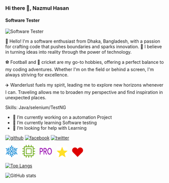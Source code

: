 ### Hi there 👋, Nazmul Hasan
#### Software Tester
![Software Tester](https://pbs.twimg.com/profile_banners/728639484502417410/1715800970/1500x500)

👋 Hello! I'm a software enthusiast from Dhaka, Bangladesh, with a passion for crafting code that pushes boundaries and sparks innovation. 🌟 I believe in turning ideas into reality through the power of technology.

⚽ Football and 🏏 cricket are my go-to hobbies, offering a perfect balance to my coding adventures. Whether I'm on the field or behind a screen, I'm always striving for excellence.

✈️ Wanderlust fuels my spirit, leading me to explore new horizons whenever I can. Traveling allows me to broaden my perspective and find inspiration in unexpected places.

Skills: Java/selenium/TestNG

- 🔭 I’m currently working on a automation Project 
- 🌱 I’m currently learning Software testing 
- 🤔 I’m looking for help with Learning 


[<img src='https://cdn.jsdelivr.net/npm/simple-icons@3.0.1/icons/github.svg' alt='github' height='40'>](https://github.com/https://github.com/NazmulHasan6614)  [<img src='https://cdn.jsdelivr.net/npm/simple-icons@3.0.1/icons/facebook.svg' alt='facebook' height='40'>](https://www.facebook.com/https://www.facebook.com/nazmulhasan.nazmulhasan.39)  [<img src='https://cdn.jsdelivr.net/npm/simple-icons@3.0.1/icons/twitter.svg' alt='twitter' height='40'>](https://twitter.com/https://twitter.com/Nazmul6614)  

<a href='https://archiveprogram.github.com/'><img src='https://raw.githubusercontent.com/acervenky/animated-github-badges/master/assets/acbadge.gif' width='40' height='40'></a> <a href='https://docs.github.com/en/developers'><img src='https://raw.githubusercontent.com/acervenky/animated-github-badges/master/assets/devbadge.gif' width='40' height='40'></a> <a href='https://github.com/pricing'><img src='https://raw.githubusercontent.com/acervenky/animated-github-badges/master/assets/pro.gif' width='40' height='40'></a> <a href='https://stars.github.com/'><img src='https://raw.githubusercontent.com/acervenky/animated-github-badges/master/assets/starbadge.gif' width='35' height='35'></a> <a href='https://docs.github.com/en/github/supporting-the-open-source-community-with-github-sponsors'><img src='https://raw.githubusercontent.com/acervenky/animated-github-badges/master/assets/sponsorbadge.gif' width='35' height='35'></a> 

[![Top Langs](https://github-readme-stats.vercel.app/api/top-langs/?username=https://github.com/NazmulHasan6614)](https://github.com/anuraghazra/github-readme-stats)

![GitHub stats](https://github-readme-stats.vercel.app/api?username=https://github.com/NazmulHasan6614&show_icons=true&count_private=true)  

